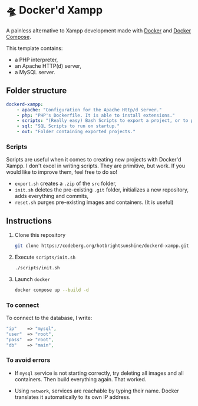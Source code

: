 # 🛸 Docker'd Xampp

A painless alternative to Xampp development made with [Docker](https://github.com/docker) and [Docker Compose](https://github.com/docker/compose).

This template contains:

- a PHP interpreter,
- an Apache HTTP(d) server,
- a MySQL server.

## Folder structure

```yaml
dockerd-xampp:
    - apache: "Configuration for the Apache Http/d server."
    - php: "PHP's Dockerfile. It is able to install extensions."
    - scripts: "(Really easy) Bash Scripts to export a project, or to purge existing images and containers."
    - sql: "SQL Scripts to run on startup."
    - out: "Folder containing exported projects."
```

### Scripts

Scripts are useful when it comes to creating new projects with Docker'd Xampp.
I don't excel in writing scripts. They are primitive, but work. If you would like to improve them, feel free to do so!

- `export.sh` creates a `.zip` of the `src` folder,
- `init.sh` deletes the pre-existing `.git` folder, initializes a new repository, adds everything and commits,
- `reset.sh` purges pre-existing images and containers. (It is useful)

## Instructions

1) Clone this repository

    ```sh
    git clone https://codeberg.org/hotbrightsunshine/dockerd-xampp.git
    ```

2) Execute `scripts/init.sh`

    ```sh
    ./scripts/init.sh
    ```

3) Launch `docker`

    ```sh
    docker compose up --build -d
    ```

### To connect

To connect to the database, I write:

```php
"ip"    => "mysql",
"user"  => "root",
"pass"  => "root",
"db"    => "main", 
```

### To avoid errors

- If `mysql` service is not starting correctly, try deleting all images and all containers. Then build everything again. That worked.

- Using `network`, services are reachable by typing their name. Docker translates it automatically to its own IP address.
